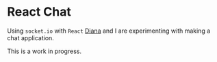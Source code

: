# React Chat

Using `socket.io` with `React` [Diana](https://github.com/dianavoz) and I are experimenting with making a chat application.

This is a work in progress.
